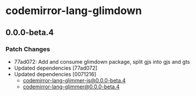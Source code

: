 # codemirror-lang-glimdown

## 0.0.0-beta.4

### Patch Changes

- 77ad072: Add and consume glimdown package, split gjs into gjs and gts
- Updated dependencies [77ad072]
- Updated dependencies [0071216]
  - codemirror-lang-glimmer-js@0.0.0-beta.4
  - codemirror-lang-glimmer@0.0.0-beta.4
